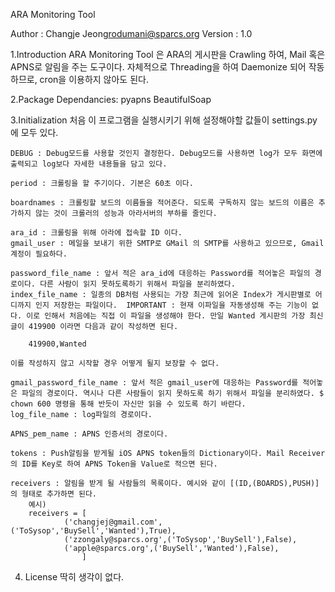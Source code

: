 ARA Monitoring Tool

Author : Changje Jeong<rodumani@sparcs.org>
Version : 1.0 

1.Introduction 
	ARA Monitoring Tool 은 ARA의 게시판을 Crawling 하여, Mail 혹은 APNS로 알림을 주는 도구이다. 
	자체적으로 Threading을 하여 Daemonize 되어 작동하므로, cron을 이용하지 않아도 된다. 

2.Package Dependancies:
	pyapns 
	BeautifulSoap

3.Initialization 
	처음 이 프로그램을 실행시키기 위해 설정해야할 값들이 settings.py 에 모두 있다. 

	DEBUG : Debug모드를 사용할 것인지 결정한다. Debug모드를 사용하면 log가 모두 화면에 출력되고 log보다 자세한 내용들을 담고 있다.  

	period : 크롤링을 할 주기이다. 기본은 60초 이다. 
	
	boardnames : 크롤링할 보드의 이름들을 적어준다. 되도록 구독하지 않는 보드의 이름은 추가하지 않는 것이 크롤러의 성능과 아라서버의 부하를 줄인다. 
	
	ara_id : 크롤링을 위해 아라에 접속할 ID 이다. 
	gmail_user : 메일을 보내기 위한 SMTP로 GMail 의 SMTP를 사용하고 있으므로, Gmail계정이 필요하다. 
	
	password_file_name : 앞서 적은 ara_id에 대응하는 Password를 적어놓은 파일의 경로이다. 다른 사람이 읽지 못하도록하기 위해서 파일을 분리하였다. 
	index_file_name : 일종의 DB처럼 사용되는 가장 최근에 읽어온 Index가 게시판별로 어디까지 인지 저장한는 파일이다.  IMPORTANT : 현재 이파일을 자동생성해 주는 기능이 없다. 이로 인해서 처음에는 직접 이 파일을 생성해야 한다. 만일 Wanted 게시판의 가장 최신 글이 419900 이라면 다음과 같이 작성하면 된다. 

		419900,Wanted 

	이를 작성하지 않고 시작할 경우 어떻게 될지 보장할 수 없다. 	
	
	gmail_password_file_name : 앞서 적은 gmail_user에 대응하는 Password를 적어놓은 파일의 경로이다. 역시나 다른 사람들이 읽지 못하도록 하기 위해서 파일을 분리하였다. $ chown 600 명령을 통해 반듯이 자신만 읽을 수 있도록 하기 바란다. 
	log_file_name : log파일의 경로이다. 
	
	APNS_pem_name : APNS 인증서의 경로이다. 

	tokens : Push알림을 받게될 iOS APNS token들의 Dictionary이다. Mail Receiver의 ID를 Key로 하여 APNS Token을 Value로 적으면 된다. 

	receivers : 알림을 받게 될 사람들의 목록이다. 예시와 같이 [(ID,(BOARDS),PUSH)]의 형태로 추가하면 된다. 
		예시) 
		receivers = [
				('changjej@gmail.com',('ToSysop','BuySell','Wanted'),True),
				('zzongaly@sparcs.org',('ToSysop','BuySell'),False),
				('apple@sparcs.org',('BuySell','Wanted'),False),
					]

4. License 
	딱히 생각이 없다. 


